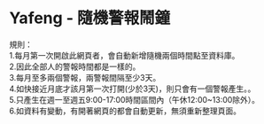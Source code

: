 # Yafeng - 隨機警報鬧鐘<br>
規則：<br>
1.每月第一次開啟此網頁者，會自動新增隨機兩個時間點至資料庫。<br>
2.因此全部人的警報時間都是一樣的。<br>
3.每月至多兩個警報，兩警報間隔至少3天。<br>
4.如快接近月底才該月第一次打開(少於3天)，則只會有一個警報產生。。<br>
5.只產生在週一至週五9:00-17:00時間區間內（午休12:00~13:00除外）。<br>
6.如資料有變動，有開著網頁的都會自動更新，無須重新整理頁面。<br>